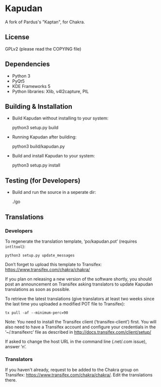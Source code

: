 # Kapudan

A fork of Pardus's "Kaptan", for Chakra.

## License

GPLv2 (please read the COPYING file)

## Dependencies

* Python 3
* PyQt5
* KDE Frameworks 5
* Python libraries: Xlib, v4l2capture, PIL

## Building & Installation

* Build Kapudan without installing to your system:

    python3 setup.py build

* Running Kapudan after building:

    python3 build/kapudan.py

* Build and install Kapudan to your system:

    python3 setup.py install


## Testing (for Developers)

* Build and run the source in a seperate dir:

    ./go


## Translations

### Developers

To regenerate the translation template, ‘po/kapudan.pot’ (requires
`intltool`):

    python3 setup.py update_messages

Don’t forget to upload this template to Transifex: https://www.transifex.com/chakra/chakra/

If you plan on releasing a new version of the software shortly, you should
post an announcement on Transifex asking translators to update Kapudan
translations as soon as possible.

To retrieve the latest translations (give translators at least two weeks
since the last time you uploaded a modified POT file to Transifex):

    tx pull -af --minimum-perc=90

Note: You need to install the Transifex client (‘transifex-client’) first.
You will also need to have a Transifex account and configure your credentials
in the ‘~/.transifexrc’ file as described in http://docs.transifex.com/client/setup/

If asked to change the host URL in the command line (.net/.com issue), answer ‘n’.

### Translators

If you haven't already, request to be added to the Chakra group on Transifex:
https://www.transifex.com/chakra/chakra/. Edit the translations there.
